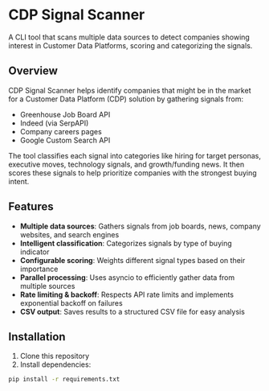 # CDP Signal Scanner

A CLI tool that scans multiple data sources to detect companies showing interest in Customer Data Platforms, scoring and categorizing the signals.

## Overview

CDP Signal Scanner helps identify companies that might be in the market for a Customer Data Platform (CDP) solution by gathering signals from:

- Greenhouse Job Board API
- Indeed (via SerpAPI)
- Company careers pages
- Google Custom Search API

The tool classifies each signal into categories like hiring for target personas, executive moves, technology signals, and growth/funding news. It then scores these signals to help prioritize companies with the strongest buying intent.

## Features

- **Multiple data sources**: Gathers signals from job boards, news, company websites, and search engines
- **Intelligent classification**: Categorizes signals by type of buying indicator
- **Configurable scoring**: Weights different signal types based on their importance
- **Parallel processing**: Uses asyncio to efficiently gather data from multiple sources
- **Rate limiting & backoff**: Respects API rate limits and implements exponential backoff on failures
- **CSV output**: Saves results to a structured CSV file for easy analysis

## Installation

1. Clone this repository
2. Install dependencies:

```bash
pip install -r requirements.txt
